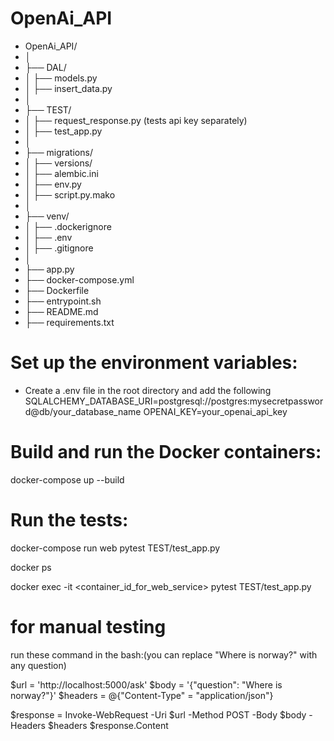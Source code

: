 # OpenAi_API


* OpenAi_API/
* │
* ├── DAL/
* │   ├── models.py
* │   ├── insert_data.py
* │
* ├── TEST/
* │   ├── request_response.py (tests api key separately)
* │   ├── test_app.py
* │
* ├── migrations/
* │   ├── versions/
* │   ├── alembic.ini
* │   ├── env.py
* │   ├── script.py.mako
* │
* ├── venv/
* │   ├── .dockerignore
* │   ├── .env
* │   ├── .gitignore
* │
* ├── app.py
* ├── docker-compose.yml
* ├── Dockerfile
* ├── entrypoint.sh
* ├── README.md
* ├── requirements.txt





# Set up the environment variables:
* Create a .env file in the root directory and add the following
SQLALCHEMY_DATABASE_URI=postgresql://postgres:mysecretpassword@db/your_database_name
OPENAI_KEY=your_openai_api_key


# Build and run the Docker containers:
docker-compose up --build

# Run the tests:
docker-compose run web pytest TEST/test_app.py

docker ps

docker exec -it <container_id_for_web_service> pytest TEST/test_app.py

# for manual testing
run these command in the bash:(you can replace "Where is norway?" with any question)

$url = 'http://localhost:5000/ask'
$body = '{"question": "Where is norway?"}'
$headers = @{"Content-Type" = "application/json"}

$response = Invoke-WebRequest -Uri $url -Method POST -Body $body -Headers $headers
$response.Content

